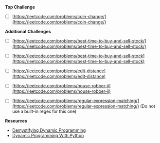 **Top Challenge**

- [ ]  [https://leetcode.com/problems/coin-change/](https://leetcode.com/problems/coin-change/)


  

**Additional** **Challenges**

- [ ]  [https://leetcode.com/problems/best-time-to-buy-and-sell-stock/](https://leetcode.com/problems/best-time-to-buy-and-sell-stock/)

- [ ]  [https://leetcode.com/problems/best-time-to-buy-and-sell-stock](https://leetcode.com/problems/best-time-to-buy-and-sell-stock)

- [ ]  [https://leetcode.com/problems/edit-distance](https://leetcode.com/problems/edit-distance)

- [ ]  [https://leetcode.com/problems/house-robber-ii](https://leetcode.com/problems/house-robber-ii)

- [ ]  [https://leetcode.com/problems/regular-expression-matching/](https://leetcode.com/problems/regular-expression-matching/) (Do not use a built-in regex for this one)


  

**Resources**

-   [Demystifying Dynamic Programming](https://medium.freecodecamp.org/demystifying-dynamic-programming-3efafb8d4296)
-   [Dynamic Programming With Python](https://hackernoon.com/dynamic-programming-python-80f944aa6e6c)